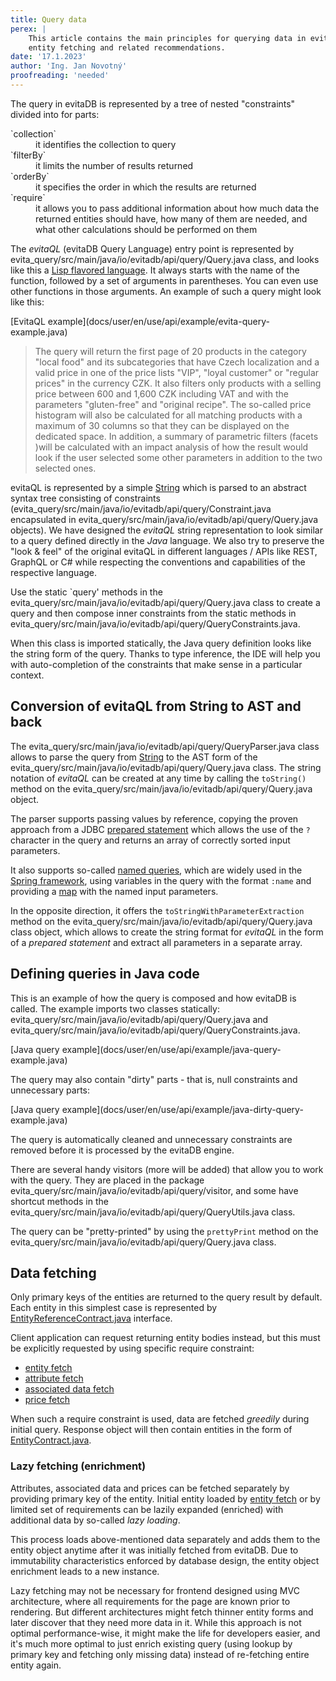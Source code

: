 ```yaml
---
title: Query data
perex: |
    This article contains the main principles for querying data in evitaDB, the description of the data API regarding
    entity fetching and related recommendations.
date: '17.1.2023'
author: 'Ing. Jan Novotný'
proofreading: 'needed'
---
```


The query in evitaDB is represented by a tree of nested "constraints" divided into for parts:

<dl>
    <dt>`collection`</dt>
    <dd>it identifies the collection to query</dd>
    <dt>`filterBy`</dt>
    <dd>it limits the number of results returned</dd>
    <dt>`orderBy`</dt>
    <dd>it specifies the order in which the results are returned</dd>
    <dt>`require`</dt>
    <dd>it allows you to pass additional information about how much data the returned entities should have, 
    how many of them are needed, and what other calculations should be performed on them</dd>
</dl>

The *evitaQL* (evitaDB Query Language) entry point is represented by 
<SourceClass>evita_query/src/main/java/io/evitadb/api/query/Query.java</SourceClass> class, and looks like this 
a [Lisp flavored language](https://en.wikipedia.org/wiki/Lisp_(programming_language)). It always starts with 
the name of the function, followed by a set of arguments in parentheses. You can even use other functions 
in those arguments. An example of such a query might look like this:

<SourceCodeTabs>
[EvitaQL example](docs/user/en/use/api/example/evita-query-example.java)
</SourceCodeTabs>

> The query will return the first page of 20 products in the category "local food" and its subcategories that have 
> Czech localization and a valid price in one of the price lists "VIP", "loyal customer" or "regular prices" in the 
> currency CZK. It also filters only products with a selling price between 600 and 1,600 CZK including VAT and with the 
> parameters "gluten-free" and "original recipe".
> The so-called price histogram will also be calculated for all matching products with a maximum of 30 columns so that 
> they can be displayed on the dedicated space. In addition, a summary of parametric filters (facets )will be 
> calculated with an impact analysis of how the result would look if the user selected some other parameters in addition 
> to the two selected ones.

evitaQL is represented by a simple
[String](https://docs.oracle.com/en/java/javase/17/docs/api/java.base/java/lang/String.html) which is parsed to
an abstract syntax tree consisting of constraints 
(<SourceClass>evita_query/src/main/java/io/evitadb/api/query/Constraint.java</SourceClass> encapsulated in <SourceClass>evita_query/src/main/java/io/evitadb/api/query/Query.java</SourceClass> objects). 
We have designed the *evitaQL* string representation to look similar to a query defined directly in the *Java* language. 
We also try to preserve the "look & feel" of the original evitaQL in different languages / APIs like REST, GraphQL or C#
while respecting the conventions and capabilities of the respective language.

<LanguageSpecific to="java">
Use the static `query' methods in the
<SourceClass>evita_query/src/main/java/io/evitadb/api/query/Query.java</SourceClass> class to create a query and then 
compose inner constraints from the static methods in 
<SourceClass>evita_query/src/main/java/io/evitadb/api/query/QueryConstraints.java</SourceClass>.

When this class is imported statically, the Java query definition looks like the string form of the query. 
Thanks to type inference, the IDE will help you with auto-completion of the constraints that make sense in a particular 
context.

## Conversion of evitaQL from String to AST and back

The <SourceClass>evita_query/src/main/java/io/evitadb/api/query/QueryParser.java</SourceClass> class allows to parse 
the query from [String](https://docs.oracle.com/en/java/javase/17/docs/api/java.base/java/lang/String.html) to the AST
form of the <SourceClass>evita_query/src/main/java/io/evitadb/api/query/Query.java</SourceClass> class. 
The string notation of *evitaQL* can be created at any time by calling the `toString()` method on the 
<SourceClass>evita_query/src/main/java/io/evitadb/api/query/Query.java</SourceClass> object.

The parser supports passing values by reference, copying the proven approach from a JDBC 
[prepared statement](https://docs.oracle.com/javase/tutorial/jdbc/basics/prepared.html)
which allows the use of the `?` character in the query and returns an array of correctly sorted input parameters.

It also supports so-called [named queries](https://docs.spring.io/spring-framework/docs/current/javadoc-api/org/springframework/jdbc/core/namedparam/NamedParameterJdbcTemplate.html), 
which are widely used in the [Spring framework](https://spring.io/projects/spring-data-jdbc), using variables in the 
query with the format `:name` and providing a [map](https://docs.oracle.com/javase/8/docs/api/java/util/Map.html) with 
the named input parameters.

In the opposite direction, it offers the `toStringWithParameterExtraction` method on the 
<SourceClass>evita_query/src/main/java/io/evitadb/api/query/Query.java</SourceClass> class object, which allows to 
create the string format for *evitaQL* in the form of a *prepared statement* and extract all parameters in a separate 
array.

## Defining queries in Java code

This is an example of how the query is composed and how evitaDB is called. The example imports two classes statically:
<SourceClass>evita_query/src/main/java/io/evitadb/api/query/Query.java</SourceClass> and
<SourceClass>evita_query/src/main/java/io/evitadb/api/query/QueryConstraints.java</SourceClass>.

<SourceCodeTabs>
[Java query example](docs/user/en/use/api/example/java-query-example.java)
</SourceCodeTabs>

The query may also contain "dirty" parts - that is, null constraints and unnecessary parts:

<SourceCodeTabs>
[Java query example](docs/user/en/use/api/example/java-dirty-query-example.java)
</SourceCodeTabs>

The query is automatically cleaned and unnecessary constraints are removed before it is processed by the evitaDB engine.

There are several handy visitors (more will be added) that allow you to work with the query. They are placed in the package
<SourceClass>evita_query/src/main/java/io/evitadb/api/query/visitor</SourceClass>, and some have shortcut methods in the
<SourceClass>evita_query/src/main/java/io/evitadb/api/query/QueryUtils.java</SourceClass> class.

The query can be "pretty-printed" by using the `prettyPrint` method on the
<SourceClass>evita_query/src/main/java/io/evitadb/api/query/Query.java</SourceClass> class.

</LanguageSpecific>

## Data fetching

Only primary keys of the entities are returned to the query result by default. Each entity in this simplest case is
represented by <SourceClass>[EntityReferenceContract.java](https://github.com/FgForrest/evitaDB-research/blob/master/evita_api/src/main/java/io/evitadb/api/data/EntityReferenceContract.java)</SourceClass>
interface.

Client application can request returning entity bodies instead, but this must be explicitly requested by using specific
require constraint:

- [entity fetch](querying/query_language#entity-body)
- [attribute fetch](querying/query_language#attributes)
- [associated data fetch](querying/query_language#associated-data)
- [price fetch](querying/query_language#prices)

When such a require constraint is used, data are fetched *greedily* during initial query. Response object will then
contain entities in the form of <SourceClass>[EntityContract.java](https://github.com/FgForrest/evitaDB-research/blob/master/evita_api/src/main/java/io/evitadb/api/data/EntityContract.java)</SourceClass>.

### Lazy fetching (enrichment)

Attributes, associated data and prices can be fetched separately by providing primary key of the entity. Initial entity
loaded by [entity fetch](querying/query_language#entity-body) or by limited set of requirements can be lazily expanded (enriched)
with additional data by so-called *lazy loading*.

This process loads above-mentioned data separately and adds them to the entity object anytime after it was initially
fetched from evitaDB. Due to immutability characteristics enforced by database design, the entity object enrichment
leads to a new instance.

Lazy fetching may not be necessary for frontend designed using MVC architecture, where all requirements for the page
are known prior to rendering. But different architectures might fetch thinner entity forms and later discover that
they need more data in it. While this approach is not optimal performance-wise, it might make the life for developers
easier, and it's much more optimal to just enrich existing query (using lookup by primary key and fetching only missing
data) instead of re-fetching entire entity again.

